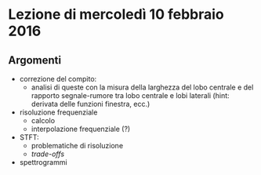 # Lezione di mercoledì 10 febbraio 2016

## Argomenti

* correzione del compito:
  * analisi di queste con la misura della larghezza del lobo centrale e del rapporto segnale-rumore tra lobo centrale e lobi laterali
    (hint: derivata delle funzioni finestra, ecc.)
* risoluzione frequenziale
  * calcolo
  * interpolazione frequenziale (?)
* STFT:
  * problematiche di risoluzione
  * *trade-offs*
* spettrogrammi
